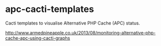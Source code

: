 apc-cacti-templates
===================

Cacti templates to visualise Alternative PHP Cache (APC) status.

http://www.armedpineapple.co.uk/2013/08/monitoring-alternative-php-cache-apc-using-cacti-graphs
